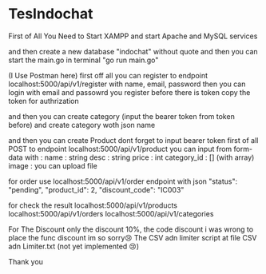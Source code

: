 # TesIndochat


First of All You Need to Start XAMPP and start Apache and MySQL services

and then create a new database "indochat" without quote and then you can start the main.go in terminal "go run main.go"

(I Use Postman here)
first off all you can register to endpoint localhost:5000/api/v1/register with name, email, password
then you can login with email and passowrd you register before there is token copy the token for authrization

and then you can create category (input the bearer token from token before) and create category woth json name

and then you can create Product dont forget to input bearer token first of all POST to endpoint localhost:5000/api/v1/product you can  input
from form-data with :
name : string
desc : string
price : int
category_id : [] (with array)
image : you can upload file


for order use localhost:5000/api/v1/order endpoint with json
  "status": "pending",
  "product_id": 2,
  "discount_code": "IC003"


for check the result
localhost:5000/api/v1/products
localhost:5000/api/v1/orders
localhost:5000/api/v1/categories


For The Discount only the discount 10%, the code discount  i was wrong to place the func discount im so sorry😢
The CSV adn limiter script at file CSV adn Limiter.txt (not yet implemented 😢)

Thank you

